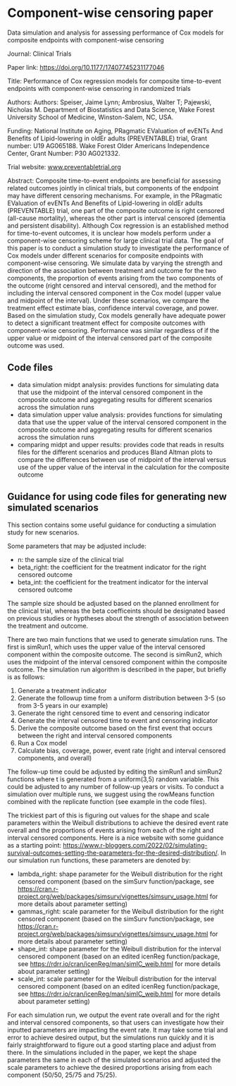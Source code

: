 # Component-wise censoring paper
Data simulation and analysis for assessing performance of Cox models for composite endpoints with component-wise censoring

Journal: Clinical Trials 

Paper link: https://doi.org/10.1177/17407745231177046

Title: Performance of Cox regression models for composite time-to-event endpoints with component-wise censoring in randomized trials 

Authors: Authors: Speiser, Jaime Lynn; Ambrosius, Walter T; Pajewski, Nicholas M.
Department of Biostatistics and Data Science, Wake Forest University School of Medicine, Winston-Salem, NC, USA.

Funding: National Institute on Aging, PRagmatic EValuation of evENTs And Benefits of Lipid-lowering in oldEr adults (PREVENTABLE) trial, Grant number: U19 AG065188. Wake Forest Older Americans Independence Center, Grant Number: P30 AG021332.

Trial website: www.preventabletrial.org

Abstract: Composite time-to-event endpoints are beneficial for assessing related outcomes jointly in clinical trials, but components of the endpoint may have different censoring mechanisms. For example, in the PRagmatic EValuation of evENTs And Benefits of Lipid-lowering in oldEr adults (PREVENTABLE) trial, one part of the composite outcome is right censored (all-cause mortality), whereas the other part is interval censored (dementia and persistent disability). Although Cox regression is an established method for time-to-event outcomes, it is unclear how models perform under a component-wise censoring scheme for large clinical trial data. The goal of this paper is to conduct a simulation study to investigate the performance of Cox models under different scenarios for composite endpoints with component-wise censoring. We simulate data by varying the strength and direction of the association between treatment and outcome for the two components, the proportion of events arising from the two components of the outcome (right censored and interval censored), and the method for including the interval censored component in the Cox model (upper value and midpoint of the interval). Under these scenarios, we compare the treatment effect estimate bias, confidence interval coverage, and power. Based on the simulation study, Cox models generally have adequate power to detect a significant treatment effect for composite outcomes with component-wise censoring. Performance was similar regardless of if the upper value or midpoint of the interval censored part of the composite outcome was used. 

## Code files
* data simulation midpt analysis: provides functions for simulating data that use the midpoint of the interval censored component in the composite outcome and aggregating results for different scenarios across the simulation runs
* data simulation upper value analysis: provides functions for simulating data that use the upper value of the interval censored component in the composite outcome and aggregating results for different scenarios across the simulation runs
* comparing midpt and upper results: provides code that reads in results files for the different scenarios and produces Bland Altman plots to compare the differences between use of midpoint of the interval versus use of the upper value of the interval in the calculation for the composite outcome

## Guidance for using code files for generating new simulated scenarios

This section contains some useful guidance for conducting a simulation study for new scenarios. 

Some parameters that may be adjusted include:
* n: the sample size of the clinical trial
* beta_right: the coefficient for the treatment indicator for the right censored outcome
* beta_int: the coefficient for the treatment indicator for the interval censored outcome

The sample size should be adjusted based on the planned enrollment for the clinical trial, whereas the beta coefficeints should be designated based on previous studies or hyptheses about the strength of association between the treatment and outcome. 

There are two main functions that we used to generate simulation runs. The first is simRun1, which uses the upper value of the interval censored component within the composite outcome. The second is simRun2, which uses the midpoint of the interval censored component within the composite outcome. The simulation run algorithm is described in the paper, but briefly is as follows:
1. Generate a treatment indicator
2. Generate the followup time from a uniform distribution between 3-5 (so from 3-5 years in our example)
3. Generate the right censored time to event and censoring indicator
4. Generate the interval censored time to event and censoring indicator
5. Derive the composite outcome based on the first event that occurs between the right and interval censored components
6. Run a Cox model
7. Calculate bias, coverage, power, event rate (right and interval censored components, and overall)

The follow-up time could be adjusted by editing the simRun1 and simRun2 functions where t is generated from a uniform(3,5) random variable. This could be adjusted to any number of follow-up years or visits. To conduct a simulation over multiple runs, we suggest using the rowMeans function combined with the replicate function (see example in the code files).

The trickiest part of this is figuring out values for the shape and scale parameters within the Weibull distributions to achieve the desired event rate overall and the proportions of events arising from each of the right and interval censored components. Here is a nice website with some guidance as a starting point: https://www.r-bloggers.com/2022/02/simulating-survival-outcomes-setting-the-parameters-for-the-desired-distribution/. In our simulation run functions, these parameters are denoted by:
* lambda_right: shape parameter for the Weibull distribution for the right censored component (based on the simSurv function/package, see https://cran.r-project.org/web/packages/simsurv/vignettes/simsurv_usage.html for more details about parameter setting)
* gammas_right: scale parameter for the Weibull distribution for the right censored component (based on the simSurv function/package, see https://cran.r-project.org/web/packages/simsurv/vignettes/simsurv_usage.html for more details about parameter setting)
* shape_int: shape parameter for the Weibull distribution for the interval censored component (based on an edited icenReg function/package, see https://rdrr.io/cran/icenReg/man/simIC_weib.html for more details about parameter setting)
* scale_int: scale parameter for the Weibull distribution for the interval censored component (based on an edited icenReg function/package, see https://rdrr.io/cran/icenReg/man/simIC_weib.html for more details about parameter setting)

For each simulation run, we output the event rate overall and for the right and interval censored components, so that users can investigate how their inputted parameters are impacting the event rate. It may take some trial and error to achieve desired output, but the simulations run quickly and it is fairly straightforward to figure out a good starting place and adjust from there. In the simulations included in the paper, we kept the shape parameters the same in each of the simulated scenarios and adjusted the scale parameters to achieve the desired proportions arising from each component (50/50, 25/75 and 75/25).  
